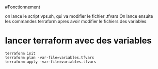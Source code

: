 #Fonctionnement

on lance le script vps.sh, qui va modifier le fichier .tfvars
On lance ensuite les commandes terraform apres avoir modifier le fichiers des variables

# lancer terraform avec des variables

```
terraform init
terraform plan -var-file=variables.tfvars
terraform apply -var-file=variables.tfvars
```
